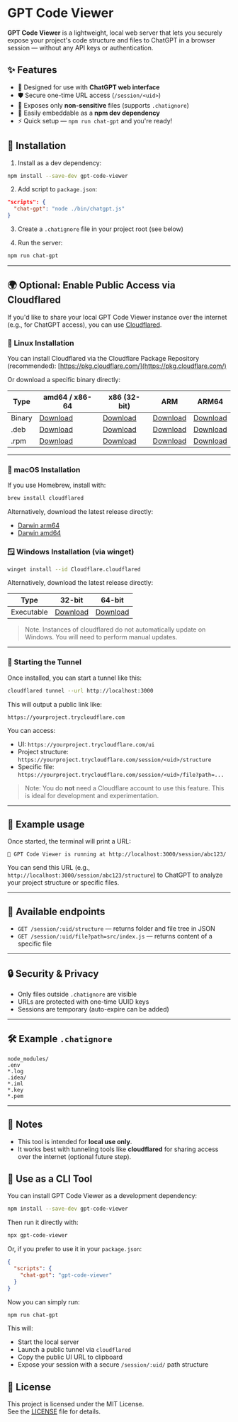 # GPT Code Viewer

**GPT Code Viewer** is a lightweight, local web server that lets you securely expose your project's code structure and files to ChatGPT in a browser session — without any API keys or authentication.

## ✨ Features

- 🧠 Designed for use with **ChatGPT web interface**  
- 🛡️ Secure one-time URL access (`/session/<uid>`)
- 📁 Exposes only **non-sensitive** files (supports `.chatignore`)
- 🧩 Easily embeddable as a **npm dev dependency**
- ⚡ Quick setup — `npm run chat-gpt` and you're ready!

## 🚀 Installation

1. Install as a dev dependency:

```bash
npm install --save-dev gpt-code-viewer
```

2. Add script to `package.json`:

```json
"scripts": {
  "chat-gpt": "node ./bin/chatgpt.js"
}
```

3. Create a `.chatignore` file in your project root (see below)

4. Run the server:

```bash
npm run chat-gpt
```

---

## 🌍 Optional: Enable Public Access via Cloudflared

If you'd like to share your local GPT Code Viewer instance over the internet (e.g., for ChatGPT access), you can use [Cloudflared](https://developers.cloudflare.com/cloudflare-one/connections/connect-networks/downloads/).

### 🐧 Linux Installation

You can install Cloudflared via the Cloudflare Package Repository (recommended):
[https://pkg.cloudflare.com/](https://pkg.cloudflare.com/)

Or download a specific binary directly:

| Type  | amd64 / x86-64 | x86 (32-bit) | ARM | ARM64 |
|-------|----------------|--------------|-----|--------|
| Binary | [Download](https://github.com/cloudflare/cloudflared/releases/latest/download/cloudflared-linux-amd64) | [Download](https://github.com/cloudflare/cloudflared/releases/latest/download/cloudflared-linux-386) | [Download](https://github.com/cloudflare/cloudflared/releases/latest/download/cloudflared-linux-arm) | [Download](https://github.com/cloudflare/cloudflared/releases/latest/download/cloudflared-linux-arm64) |
| .deb   | [Download](https://github.com/cloudflare/cloudflared/releases/latest/download/cloudflared-linux-amd64.deb) | [Download](https://github.com/cloudflare/cloudflared/releases/latest/download/cloudflared-linux-386.deb) | [Download](https://github.com/cloudflare/cloudflared/releases/latest/download/cloudflared-linux-arm.deb) | [Download](https://github.com/cloudflare/cloudflared/releases/latest/download/cloudflared-linux-arm64.deb) |
| .rpm   | [Download](https://github.com/cloudflare/cloudflared/releases/latest/download/cloudflared-linux-x86_64.rpm) | [Download](https://github.com/cloudflare/cloudflared/releases/latest/download/cloudflared-linux-386.rpm) | [Download](https://github.com/cloudflare/cloudflared/releases/latest/download/cloudflared-linux-arm.rpm) | [Download](https://github.com/cloudflare/cloudflared/releases/latest/download/cloudflared-linux-aarch64.rpm) |

---

### 🍏 macOS Installation

If you use Homebrew, install with:

```bash
brew install cloudflared
```

Alternatively, download the latest release directly:

- [Darwin arm64](https://github.com/cloudflare/cloudflared/releases/latest/download/cloudflared-darwin-arm64)
- [Darwin amd64](https://github.com/cloudflare/cloudflared/releases/latest/download/cloudflared-darwin-amd64)

### 🪟 Windows Installation (via winget)
```bash
winget install --id Cloudflare.cloudflared
```
Alternatively, download the latest release directly:

| Type  | 32-bit | 64-bit |
|-------|--------------|----------------|
| Executable | [Download](https://github.com/cloudflare/cloudflared/releases/latest/download/cloudflared-windows-386.exe) | [Download](https://github.com/cloudflare/cloudflared/releases/latest/download/cloudflared-windows-amd64.exe) |


> Note. Instances of cloudflared do not automatically update on Windows. You will need to perform manual updates.

---
### 🚀 Starting the Tunnel
Once installed, you can start a tunnel like this:

```bash
cloudflared tunnel --url http://localhost:3000
```

This will output a public link like:

```
https://yourproject.trycloudflare.com
```

You can access:

- UI: `https://yourproject.trycloudflare.com/ui`
- Project structure: `https://yourproject.trycloudflare.com/session/<uid>/structure`
- Specific file: `https://yourproject.trycloudflare.com/session/<uid>/file?path=...`

> Note: You do **not** need a Cloudflare account to use this feature. This is ideal for development and experimentation.

---

## 🔗 Example usage

Once started, the terminal will print a URL:

```
🚀 GPT Code Viewer is running at http://localhost:3000/session/abc123/
```

You can send this URL (e.g., `http://localhost:3000/session/abc123/structure`) to ChatGPT to analyze your project structure or specific files.

---

## 📂 Available endpoints

- `GET /session/:uid/structure` — returns folder and file tree in JSON
- `GET /session/:uid/file?path=src/index.js` — returns content of a specific file

---

## 🔒 Security & Privacy

- Only files outside `.chatignore` are visible
- URLs are protected with one-time UUID keys
- Sessions are temporary (auto-expire can be added)

---

## 🛠 Example `.chatignore`

```
node_modules/
.env
*.log
.idea/
*.iml
*.key
*.pem
```

---

## 📌 Notes

- This tool is intended for **local use only**.
- It works best with tunneling tools like **cloudflared** for sharing access over the internet (optional future step).

## 🧰 Use as a CLI Tool

You can install GPT Code Viewer as a development dependency:

```bash
npm install --save-dev gpt-code-viewer
```

Then run it directly with:

```bash
npx gpt-code-viewer
```

Or, if you prefer to use it in your `package.json`:

```json
{
  "scripts": {
    "chat-gpt": "gpt-code-viewer"
  }
}
```

Now you can simply run:

```bash
npm run chat-gpt
```

This will:
- Start the local server
- Launch a public tunnel via `cloudflared`
- Copy the public UI URL to clipboard
- Expose your session with a secure `/session/:uid/` path structure


## 📄 License

This project is licensed under the MIT License.  
See the [LICENSE](./LICENSE) file for details.

